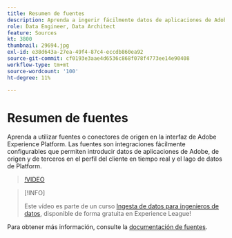 ```yaml
---
title: Resumen de fuentes
description: Aprenda a ingerir fácilmente datos de aplicaciones de Adobe, de origen y de terceros en el Perfil del cliente en tiempo real y el lago de datos de Platform.
role: Data Engineer, Data Architect
feature: Sources
kt: 3800
thumbnail: 29694.jpg
exl-id: e38d643a-27ea-49f4-87c4-eccdb860ea92
source-git-commit: cf0193e3aae4d6536c868f078f4773ee14e90408
workflow-type: tm+mt
source-wordcount: '100'
ht-degree: 11%

---
```


# Resumen de fuentes

Aprenda a utilizar fuentes o conectores de origen en la interfaz de Adobe Experience Platform. Las fuentes son integraciones fácilmente configurables que permiten introducir datos de aplicaciones de Adobe, de origen y de terceros en el perfil del cliente en tiempo real y el lago de datos de Platform.

>[!VIDEO](https://video.tv.adobe.com/v/29694?quality=12&learn=on)

>[!INFO]
>
> Este vídeo es parte de un curso [Ingesta de datos para ingenieros de datos](https://experienceleague.adobe.com/?recommended=ExperiencePlatform-D-1-2020.1.dataingestion?lang=es), disponible de forma gratuita en Experience League!

Para obtener más información, consulte la [documentación de fuentes](https://experienceleague.adobe.com/docs/experience-platform/sources/home.html?lang=es).
